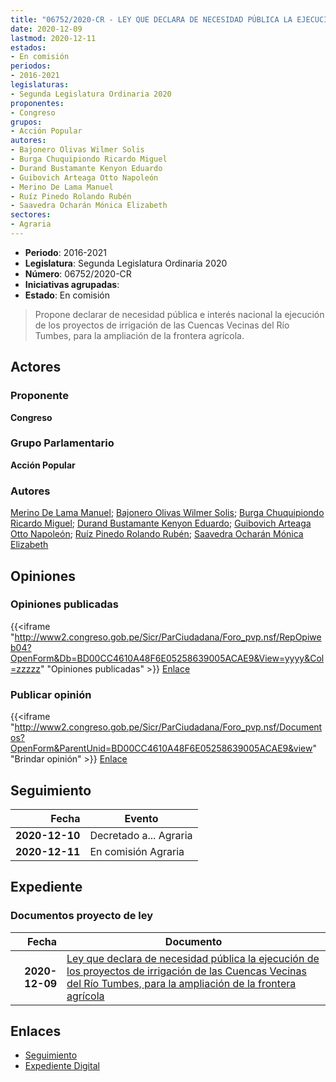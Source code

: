 ```yaml
---
title: "06752/2020-CR - LEY QUE DECLARA DE NECESIDAD PÚBLICA LA EJECUCIÓN DE LOS PROYECTOS DE IRRIGACIÓN DE LAS CUENCAS VECINAS DEL RÍO TUMBES, PARA LA AMPLIACIÓN DE LA FRONTERA AGRÍCOLA"
date: 2020-12-09
lastmod: 2020-12-11
estados:
- En comisión
periodos:
- 2016-2021
legislaturas:
- Segunda Legislatura Ordinaria 2020
proponentes:
- Congreso
grupos:
- Acción Popular
autores:
- Bajonero Olivas Wilmer Solis
- Burga Chuquipiondo Ricardo Miguel
- Durand Bustamante Kenyon Eduardo
- Guibovich Arteaga Otto Napoleón
- Merino De Lama Manuel
- Ruíz Pinedo Rolando Rubén
- Saavedra Ocharán Mónica Elizabeth
sectores:
- Agraria
---
```

- **Periodo**: 2016-2021
- **Legislatura**: Segunda Legislatura Ordinaria 2020
- **Número**: 06752/2020-CR
- **Iniciativas agrupadas**: 
- **Estado**: En comisión

> Propone declarar de necesidad pública e interés nacional la ejecución de los proyectos de irrigación de las Cuencas Vecinas del Río Tumbes, para la ampliación de la frontera agrícola.


## Actores

### Proponente

**Congreso**

### Grupo Parlamentario

**Acción Popular**

### Autores

[Merino De Lama Manuel](mailto:mailto:mmerino@congreso.gob.pe); [Bajonero Olivas Wilmer Solis](mailto:mailto:wbajonero@congreso.gob.pe); [Burga Chuquipiondo Ricardo Miguel](mailto:mailto:rburga@congreso.gob.pe); [Durand Bustamante Kenyon Eduardo](mailto:mailto:kdurand@congreso.gob.pe); [Guibovich Arteaga Otto Napoleón](mailto:mailto:oguibovich@congreso.gob.pe); [Ruíz Pinedo Rolando Rubén](mailto:mailto:rruiz@congreso.gob.pe); [Saavedra Ocharán Mónica Elizabeth](mailto:mailto:msaavedra@congreso.gob.pe)

## Opiniones

### Opiniones publicadas

{{<iframe "http://www2.congreso.gob.pe/Sicr/ParCiudadana/Foro_pvp.nsf/RepOpiweb04?OpenForm&Db=BD00CC4610A48F6E05258639005ACAE9&View=yyyy&Col=zzzzz" "Opiniones publicadas" >}}
[Enlace](http://www2.congreso.gob.pe/Sicr/ParCiudadana/Foro_pvp.nsf/RepOpiweb04?OpenForm&Db=BD00CC4610A48F6E05258639005ACAE9&View=yyyy&Col=zzzzz)

### Publicar opinión

{{<iframe "http://www2.congreso.gob.pe/Sicr/ParCiudadana/Foro_pvp.nsf/Documentos?OpenForm&ParentUnid=BD00CC4610A48F6E05258639005ACAE9&view" "Brindar opinión" >}}
[Enlace](http://www2.congreso.gob.pe/Sicr/ParCiudadana/Foro_pvp.nsf/Documentos?OpenForm&ParentUnid=BD00CC4610A48F6E05258639005ACAE9&view)


## Seguimiento

| Fecha | Evento |
|------:|--------|
| **2020-12-10** | Decretado a... Agraria |
| **2020-12-11** | En comisión Agraria |

## Expediente

### Documentos proyecto de ley

| Fecha | Documento |
|------:|-----------|
| **2020-12-09** | [Ley que declara de necesidad pública la ejecución de los proyectos de irrigación de las Cuencas Vecinas del Río Tumbes, para la ampliación de la frontera agrícola](https://leyes.congreso.gob.pe/Documentos/2016_2021/Proyectos_de_Ley_y_de_Resoluciones_Legislativas/PL06752-20201209.pdf) |

## Enlaces

- [Seguimiento](http://www2.congreso.gob.pe/Sicr/TraDocEstProc/CLProLey2016.nsf/f7fff46988ca05b1052578e100829cc7/945b3dc69c5b3f4705258639005cf98d?OpenDocument)
- [Expediente Digital](http://www2.congreso.gob.pe/Sicr/TraDocEstProc/Expvirt_2011.nsf/visbusqptramdoc1621/06752?opendocument)

